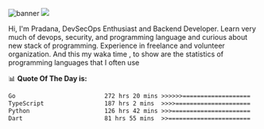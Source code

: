 ![banner](.github/banner-profile.jpeg)
<img src="https://user-images.githubusercontent.com/73097560/115834477-dbab4500-a447-11eb-908a-139a6edaec5c.gif"></p>

Hi, I'm Pradana, DevSecOps Enthusiast and Backend Developer. Learn very much of devops, security, and programming language and curious about new stack of programming. Experience in freelance and volunteer organization. And this my waka time , to show are the statistics of programming languages that I often use

📊 **Quote Of The Day is:**
<!--START_SECTION:waka-->

```txt
Go                         272 hrs 20 mins >>>>>>===================   24.81 %
TypeScript                 187 hrs 2 mins  >>>>=====================   17.04 %
Python                     126 hrs 42 mins >>>======================   11.54 %
Dart                       81 hrs 55 mins  >>=======================   07.46 %
```

<!--END_SECTION:waka-->
